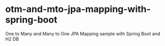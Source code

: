 # otm-and-mto-jpa-mapping-with-spring-boot
One to Many and Many to One JPA Mapping sample with Spring Boot and H2 DB
